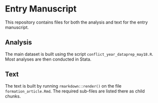# Entry Manuscript

This repository contains files for both the analysis and text for the entry manuscript.

## Analysis

The main dataset is built using the script `conflict_year_dataprep_may18.R`. Most analyses are then conducted in Stata.

## Text

The text is built by running `rmarkdown::render()` on the file  `formation_article.Rmd`. The required sub-files are listed there as child chunks.
